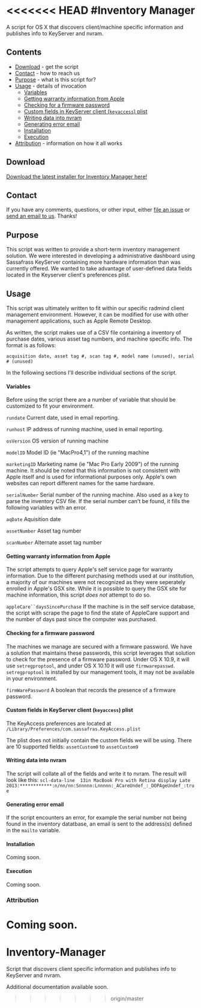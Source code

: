 <<<<<<< HEAD
#Inventory Manager
========================

A script for OS X that discovers client/machine specific information and publishes info to KeyServer and nvram.
## Contents

* [Download](#download) - get the script
* [Contact](#contact) - how to reach us
* [Purpose](#purpose) - what is this script for?
* [Usage](#usage) - details of invocation
  * [Variables](#variables)
  * [Getting warranty information from Apple](#Getting-warranty-information-from-Apple)
  * [Checking for a firmware password](#Checking-for-a-firmware-password)
  * [Custom fields in KeyServer client (`keyaccess`) plist
](#Custom-fields-in-KeyServer-client-(`keyaccess`)-plist)
  * [Writing data into nvram](#Writing-data-into-nvram)
  * [Generating error email](#Generating-error-email)
  * [Installation](#installation)
  * [Execution](#execution)
* [Attribution](#attribution) - information on how it all works

## Download

[Download the latest installer for Inventory Manager here!](../../releases/)


## Contact

If you have any comments, questions, or other input, either [file an issue](../../issues) or [send an email to us](mailto:mlib-its-mac-github@lists.utah.edu). Thanks!

## Purpose
This script was written to provide a short-term inventory management solution. We were interested in developing a administrative dashboard using Sassafrass KeyServer containing more hardware information than was currently offered. We wanted to take advantage of user-defined data fields located in the Keyserver client's preferences plist.


## Usage
This script was ultimately written to fit within our specific radmind client management environment. However, it can be modified for use with other management applications, such as Apple Remote Desktop.

As written, the script makes use of a CSV file containing a inventory of purchase dates, various asset tag numbers, and machine specific info. The format is as follows:

`acquisition date, asset tag #, scan tag #, model name (unused), serial # (unused)`


In the following sections I'll describe individual sections of the script.


#### Variables
Before using the script there are a number of variable that should be customized to fit your environment.

`rundate` Current date, used in email reporting.

`runhost` IP address of running machine, used in email reporting.

`osVersion` OS version of running machine

`modelID` Model ID (ie "MacPro4,1") of the running machine

`marketingID` Marketing name (ie "Mac Pro Early 2009") of the running machine. It should be noted that this information is not consistent with Apple itself and is used for informational purposes only. Apple's own websites can report different names for the same hardware.

`serialNumber` Serial number of the running machine. Also used as a key to parse the inventory CSV file. If the serial number can't be found, it fills the following variables with an error.

`aqDate` Aquisition date

`assetNumber` Asset tag number

`scanNumber` Alternate asset tag number

#### Getting warranty information from Apple
The script attempts to query Apple's self service page for warranty information. Due to the different purchasing methods used at our institution, a majority of our machines were not recognized as they were seperately enrolled in Apple's GSX site. While it is possible to query the GSX site for machine information, this script *does not* attempt to do so.

`appleCare``daysSincePurchase` If the machine is in the self service database, the script with scrape the page to find the state of AppleCare support and the number of days past since the computer was purchased.

#### Checking for a firmware password
The machines we manage are secured with a firmware password. We have a solution that maintains these passwords, this script leverages that solution to check for the presence of a firmware password. Under OS X 10.9, it will use `setregproptool`, and under OS X 10.10 it will use `firmwarepasswd`. `setregproptool` is installed by our management tools, it may not be available in your environment.

`firmWarePassword` A boolean that records the presence of a firmware password.

#### Custom fields in KeyServer client (`keyaccess`) plist
The KeyAccess preferences are located at `/Library/Preferences/com.sassafras.KeyAccess.plist`

The plist does not initially contain the custom fields we will be using. There are 10 supported fields: `assetCustom0` to `assetCustom9`


#### Writing data into nvram
The script will collate all of the fields and write it to nvram.
The result will look like this:
`scl-data-line	13in MacBook Pro with Retina display Late 2013:************:n/nn/nn:Snnnnn:Lnnnnn:_ACareUndef_:_DOPAgeUndef_:true`


#### Generating error email
If the script encounters an error, for example the serial number not being found in the inventory datatbase, an email is sent to the address(s) defined in the `mailto` variable.




#### Installation
Coming soon.
#### Execution
Coming soon.
### Attribution
Coming soon.
=======
# Inventory-Manager
Script that discovers client specific information and publishes info to KeyServer and nvram.

Additional documentation available soon.
>>>>>>> origin/master
